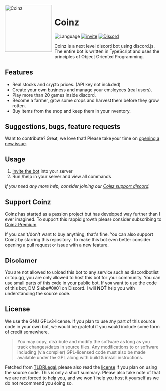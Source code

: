 <img width="150" height="150" align="left" style="float: left; margin: 0 10px 10px 0;" alt="Coinz" src="https://cdn.coinzbot.xyz/logo.png">

# Coinz
![Language](https://img.shields.io/badge/Language-Node.js-427E38?style=for-the-badge&logo=node.js)
[![invite](https://img.shields.io/badge/Invite-Coinz-DBA514?style=for-the-badge&logo=coil&logoColor=white)](https://coinzbot.xyz/invite)
[![Discord](https://img.shields.io/discord/938177962698735616?style=for-the-badge&logo=discord&logoColor=white)](https://discord.gg/asnZQwc6kW)

Coinz is a next level discord bot using discord.js. The entire bot is written in TypeScript and uses the principles of Object Oriented Programming.

## Features
* Real stocks and crypto prices. (API key not included)
* Create your own business and manage your employees (real users).
* Play more than 20 games inside discord.
* Become a farmer, grow some crops and harvest them before they grow rotten.
* Buy items from the shop and keep them in your inventory.

## Suggestions, bugs, feature requests

Want to contribute? Great, we love that! Please take your time on [opening a new issue](https://github.com/SiebeBaree/Coinz/issues/new).

## Usage
1. [Invite the bot](https://coinzbot.xyz/invite) into your server
2. Run /help in your server and view all commands

*If you need any more help, consider joining our [Coinz support discord](https://coinzbot.xyz/discord).*

## Support Coinz
Coinz has started as a passion project but has developed way further than I ever imagined. To support this rappid growth please consider subscribing to [Coinz Premium](https://coinzbot.xyz/store).

If you can't/don't want to buy anything, that's fine. You can also support Coinz by starring this repository. To make this bot even better consider opening a pull request or issue with a new feature.

## Disclamer
You are not allowed to upload this bot to any service such as discordbotlist or top.gg, you are only allowed to host this bot for your community. You can use small parts of this code in your public bot. If you want to use the code of this bot, DM Siebe#0001 on Discord. I will **NOT** help you with understanding the source code.

## License
We use the GNU GPLv3-license. If you plan to use any part of this source code in your own bot, we would be grateful if you would include some form of credit somewhere.

> You may copy, distribute and modify the software as long as you track changes/dates in source files. Any modifications to or software including (via compiler) GPL-licensed code must also be made available under the GPL along with build & install instructions.

Fetched from [TLDRLegal](https://tldrlegal.com/license/gnu-general-public-license-v3-(gpl-3)), please also read the [license](https://github.com/SiebeBaree/Coinz/blob/main/LICENSE) if you plan on using the source code. This is only a short summary. Please also take note of that we are not forced to help you, and we won't help you host it yourself as we do not recommend you doing so.